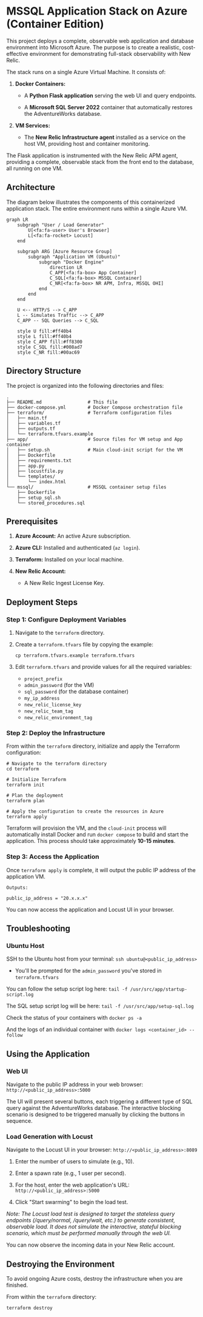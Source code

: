 MSSQL Application Stack on Azure (Container Edition)
====================================================

This project deploys a complete, observable web application and database environment into Microsoft Azure. The purpose is to create a realistic, cost-effective environment for demonstrating full-stack observability with New Relic.

The stack runs on a single Azure Virtual Machine. It consists of:

1.  **Docker Containers:**

    -   A **Python Flask application** serving the web UI and query endpoints.

    -   A **Microsoft SQL Server 2022** container that automatically restores the AdventureWorks database.

2.  **VM Services:**

    -   The **New Relic Infrastructure agent** installed as a service on the host VM, providing host and container monitoring.

The Flask application is instrumented with the New Relic APM agent, providing a complete, observable stack from the front end to the database, all running on one VM.

Architecture
------------

The diagram below illustrates the components of this containerized application stack. The entire environment runs within a single Azure VM.

```mermaid
graph LR
    subgraph "User / Load Generator"
        U[<fa:fa-user> User's Browser]
        L[<fa:fa-rocket> Locust]
    end

    subgraph ARG [Azure Resource Group]
        subgraph "Application VM (Ubuntu)"
            subgraph "Docker Engine"
                direction LR
                C_APP[<fa:fa-box> App Container]
                C_SQL[<fa:fa-box> MSSQL Container]
                C_NR[<fa:fa-box> NR APM, Infra, MSSQL OHI]
            end
        end
    end

    U <-- HTTP/S --> C_APP
    L -- Simulates Traffic --> C_APP
    C_APP -- SQL Queries --> C_SQL

    style U fill:#ff40b4
    style L fill:#ff40b4
    style C_APP fill:#ff8300
    style C_SQL fill:#008ad7
    style C_NR fill:#00ac69
```

Directory Structure
-------------------

The project is organized into the following directories and files:

```
.
├── README.md                 # This file
├── docker-compose.yml        # Docker Compose orchestration file
├── terraform/                # Terraform configuration files
│   ├── main.tf
│   ├── variables.tf
│   ├── outputs.tf
│   └── terraform.tfvars.example
├── app/                      # Source files for VM setup and App container
│   ├── setup.sh              # Main cloud-init script for the VM
│   ├── Dockerfile
│   ├── requirements.txt
│   ├── app.py
│   ├── locustfile.py
│   └── templates/
│       └── index.html
└── mssql/                    # MSSQL container setup files
    ├── Dockerfile
    ├── setup_sql.sh
    └── stored_procedures.sql
```

Prerequisites
-------------

1.  **Azure Account:** An active Azure subscription.

2.  **Azure CLI:** Installed and authenticated (`az login`).

3.  **Terraform:** Installed on your local machine.

4.  **New Relic Account:**

    -   A New Relic Ingest License Key.

Deployment Steps
----------------

### Step 1: Configure Deployment Variables

1.  Navigate to the `terraform` directory.

2.  Create a `terraform.tfvars` file by copying the example:

    ```
    cp terraform.tfvars.example terraform.tfvars
    ```

3.  Edit `terraform.tfvars` and provide values for all the required variables:
    -   `project_prefix`
    -   `admin_password` (for the VM)
    -   `sql_password` (for the database container)
    -   `my_ip_address`
    -   `new_relic_license_key`
    -   `new_relic_team_tag`
    -   `new_relic_environment_tag`

### Step 2: Deploy the Infrastructure

From within the `terraform` directory, initialize and apply the Terraform configuration:

```
# Navigate to the terraform directory
cd terraform

# Initialize Terraform
terraform init

# Plan the deployment
terraform plan

# Apply the configuration to create the resources in Azure
terraform apply
```

Terraform will provision the VM, and the `cloud-init` process will automatically install Docker and run `docker compose` to build and start the application. This process should take approximately **10-15 minutes**.

### Step 3: Access the Application

Once `terraform apply` is complete, it will output the public IP address of the application VM.

```
Outputs:

public_ip_address = "20.x.x.x"
```

You can now access the application and Locust UI in your browser.

Troubleshooting
---------------------

### Ubuntu Host

SSH to the Ubuntu host from your terminal: `ssh ubuntu@<public_ip_address>`

* You'll be prompted for the `admin_password` you've stored in `terraform.tfvars`

You can follow the setup script log here: `tail -f /usr/src/app/startup-script.log`

The SQL setup script log will be here: `tail -f /usr/src/app/setup-sql.log`

Check the status of your containers with `docker ps -a`

And the logs of an individual container with `docker logs <container_id> --follow`

Using the Application
---------------------

### Web UI

Navigate to the public IP address in your web browser: `http://<public_ip_address>:5000`

The UI will present several buttons, each triggering a different type of SQL query against the AdventureWorks database. The interactive blocking scenario is designed to be triggered manually by clicking the buttons in sequence.

### Load Generation with Locust

Navigate to the Locust UI in your browser: `http://<public_ip_address>:8089`

1.  Enter the number of users to simulate (e.g., 10).

2.  Enter a spawn rate (e.g., 1 user per second).

3.  For the host, enter the web application's URL: `http://<public_ip_address>:5000`

4.  Click "Start swarming" to begin the load test.

_Note: The Locust load test is designed to target the stateless query endpoints (/query/normal, /query/wait, etc.) to generate consistent, observable load. It does not simulate the interactive, stateful blocking scenario, which must be performed manually through the web UI._

You can now observe the incoming data in your New Relic account.

Destroying the Environment
--------------------------

To avoid ongoing Azure costs, destroy the infrastructure when you are finished.

From within the `terraform` directory:

```
terraform destroy
```